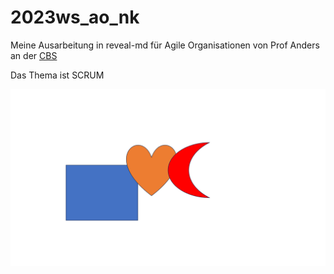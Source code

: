 # 2023ws_ao_nk

Meine Ausarbeitung in reveal-md für Agile Organisationen von Prof Anders an der [CBS](https://cbs.de)

Das Thema ist SCRUM

![](Grafik_1.png)
